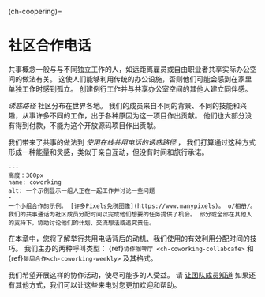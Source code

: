 (ch-coopering)=
# 社区合作电话

共事概念一般与与不同独立工作的人，如远距离雇员或自由职业者共享实际办公空间的做法有关。 这使人们能够利用传统的办公设施，否则他们可能会感到在家里单独工作时感到孤立。 创建例行工作并与共享办公室空间的其他人建立同伴感。

_诱惑路径_ 社区分布在世界各地。 我们的成员来自不同的背景、不同的技能和兴趣，从事许多不同的工作，出于各种原因为这一项目作出贡献。 他们也大部分没有得到付款，不能为这个开放源码项目作出贡献。

我们带来了共事的做法到 _使用在线共用电话的诱惑路径_ ， 我们打算通过这种方式形成一种能量和灵感，类似于亲自互动，但没有时间和旅行承诺。

```{figure} ../figures/coworking.png
---
高度：300px
name: coworking
alt: 一个示例显示一组人正在一起工作并讨论一些问题
-
一个小组合作的示例。 [许多Pixels免税图像](https://www.manypixels)。 o/相册/。
我们的共事通话为社区成员分配时间以完成他们想要的任务提供了机会。 部分或全部在其他人的支持下，协助讨论他们的计划、交流想法或追究责任。
```

在本章中，您将了解举行共用电话背后的动机、我们使用的有效利用分配时间的技巧。 我们主办的两种呼叫类型： {ref}`协作咖啡厅 <ch-coworking-collabcafe>` 和 {ref}`每周合作<ch-coworking-weekly>` 及其格式。

我们希望开展这样的协作活动，使尽可能多的人受益。 请 [让团队成员知道](/README.md#get-in-touch) 如果还有其他方式，我们可以让这些来电对您更加欢迎和帮助。
